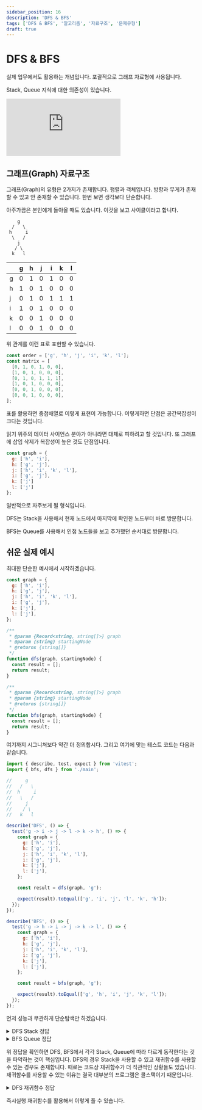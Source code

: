 ```yaml
---
sidebar_position: 16
description: 'DFS & BFS'
tags: ['DFS & BFS', '알고리즘', '자료구조', '문제유형']
draft: true
---
```


# DFS & BFS

실제 업무에서도 활용하는 개념입니다. 포괄적으로 그래프 자료형에 사용됩니다.

Stack, Queue 지식에 대한 의존성이 있습니다.

<iframe class="codepen" src="https://www.youtube.com/embed/cWNEl4HE2OE" title="I watch your videos but nothing changes" frameborder="0" allow="accelerometer; autoplay; clipboard-write; encrypted-media; gyroscope; picture-in-picture; web-share" allowfullscreen></iframe>

## 그래프(Graph) 자료구조

그래프(Graph)의 유형은 2가지가 존재합니다. 행렬과 객체입니다. 방향과 무게가 존재할 수 있고 안 존재할 수 있습니다. 한번 보면 생각보다 단순합니다.

아주가끔은 본인에게 돌아올 때도 있습니다. 이것을 보고 사이클이라고 합니다.

```
    g
  /   \
 h     i
  \   /
    j
   / \
  k   l
```

|     | g   | h   | j   | i   | k   | l   |
| --- | --- | --- | --- | --- | --- | --- |
| g   | 0   | 1   | 0   | 1   | 0   | 0   |
| h   | 1   | 0   | 1   | 0   | 0   | 0   |
| j   | 0   | 1   | 0   | 1   | 1   | 1   |
| i   | 1   | 0   | 1   | 0   | 0   | 0   |
| k   | 0   | 0   | 1   | 0   | 0   | 0   |
| l   | 0   | 0   | 1   | 0   | 0   | 0   |

위 관계를 이런 표로 표현할 수 있습니다.

```js
const order = ['g', 'h', 'j', 'i', 'k', 'l'];
const matrix = [
  [0, 1, 0, 1, 0, 0],
  [1, 0, 1, 0, 0, 0],
  [0, 1, 0, 1, 1, 1],
  [1, 0, 1, 0, 0, 0],
  [0, 0, 1, 0, 0, 0],
  [0, 0, 1, 0, 0, 0],
];
```

표를 활용하면 중첩배열로 이렇게 표현이 가능합니다. 이렇게하면 단점은 공간복잡성이 크다는 것입니다.

읽기 위주의 데이터 사이언스 분야가 아니라면 대체로 피하려고 할 것입니다. 또 그래프에 삽입 삭제가 복잡성이 높은 것도 단점입니다.

```js
const graph = {
  g: ['h', 'i'],
  h: ['g', 'j'],
  j: ['h', 'i', 'k', 'l'],
  i: ['g', 'j'],
  k: ['j']
  l: ['j']
};
```

일반적으로 자주보게 될 형식입니다.

DFS는 Stack을 사용해서 현재 노드에서 마지막에 확인한 노드부터 바로 방문합니다.

BFS는 Queue를 사용해서 인접 노드들을 보고 추가했던 순서대로 방문합니다.

<!-- @todo: 그래프 클래스 다루기 -->

## 쉬운 실제 예시

최대한 단순한 예시에서 시작하겠습니다.

```js
const graph = {
  g: ['h', 'i'],
  h: ['g', 'j'],
  j: ['h', 'i', 'k', 'l'],
  i: ['g', 'j'],
  k: ['j'],
  l: ['j'],
};

/**
 * @param {Record<string, string[]>} graph
 * @param {string} startingNode
 * @returns {string[]}
 */
function dfs(graph, startingNode) {
  const result = [];
  return result;
}

/**
 * @param {Record<string, string[]>} graph
 * @param {string} startingNode
 * @returns {string[]}
 */
function bfs(graph, startingNode) {
  const result = [];
  return result;
}
```

여기까지 시그니쳐보다 약간 더 정의합시다. 그리고 여기에 맞는 테스트 코드는 다음과 같습니다.

```js
import { describe, test, expect } from 'vitest';
import { bfs, dfs } from './main';

//     g
//   /   \
//  h     i
//   \   /
//     j
//    / \
//   k   l

describe('DFS', () => {
  test('g -> i -> j -> l -> k -> h', () => {
    const graph = {
      g: ['h', 'i'],
      h: ['g', 'j'],
      j: ['h', 'i', 'k', 'l'],
      i: ['g', 'j'],
      k: ['j'],
      l: ['j'],
    };

    const result = dfs(graph, 'g');

    expect(result).toEqual(['g', 'i', 'j', 'l', 'k', 'h']);
  });
});

describe('BFS', () => {
  test('g -> h -> i -> j -> k -> l', () => {
    const graph = {
      g: ['h', 'i'],
      h: ['g', 'j'],
      j: ['h', 'i', 'k', 'l'],
      i: ['g', 'j'],
      k: ['j'],
      l: ['j'],
    };

    const result = bfs(graph, 'g');

    expect(result).toEqual(['g', 'h', 'i', 'j', 'k', 'l']);
  });
});
```

먼저 성능과 무관하게 단순탐색만 하겠습니다.

<details>
<summary>DFS Stack 정답</summary>
<div markdown="1">

```js
/**
 * @param {Record<string, string[]>} graph
 * @param {string} startingNode
 * @returns {string[]}
 */
function dfs(graph, startingNode) {
  const visited = new Set();
  const stack = [startingNode];
  const result = [];
  while (stack.length) {
    const current = stack.pop();
    if (visited.has(current)) continue;
    visited.add(current);
    result.push(current);
    stack.push(...graph[current]);
  }
  return result;
}
```

</div>
</details>

<details>
<summary>BFS Queue 정답</summary>
<div markdown="1">

```js
/**
 * @param {Record<string, string[]>} graph
 * @param {string} startingNode
 * @returns {string[]}
 */
function bfs(graph, startingNode) {
  const visited = new Set();
  const queue = [startingNode];
  const result = [];
  while (queue.length) {
    const current = queue.shift();
    if (visited.has(current)) continue;
    visited.add(current);
    result.push(current);
    queue.push(...graph[current]);
  }
  return result;
}
```

방문여부를 계속 기록하고 방문할 노드를 순서대로 확인하는 방식으로 동작합니다. 최대한 단순하고 몇줄의 코드로 이해하게 만들고자 작성했습니다.

여기에서 실제로 성능 개선할 부분들이 존재합니다.

</div>
</details>

위 정답을 확인하면 DFS, BFS에서 각각 Stack, Queue에 따라 다르게 동작한다는 것을 파악하는 것이 핵심입니다. DFS의 경우 Stack을 사용할 수 있고 재귀함수를 사용할 수 있는 경우도 존재합니다. 때로는 코드상 재귀함수가 더 직관적인 상황들도 있습니다. 재귀함수를 사용할 수 있는 이유는 결국 대부분의 프로그램은 콜스택이기 때문입니다.

<details>
<summary>DFS 재귀함수 정답</summary>
<div markdown="1">

```js
/**
 * @param {Record<string, string[]>} graph
 * @param {string} startingNode
 */
export function dfs(graph, startingNode) {
  const visited = new Set();
  const result = [];

  (function stack(currentNode) {
    if (visited.has(currentNode)) return;
    visited.add(currentNode);
    result.push(currentNode);
    graph[currentNode].reverse().forEach((nextNode) => {
      stack(nextNode);
    });
  })(startingNode);

  return result;
}
```

참고를 함수를 사용하면 방문하는 순서가 달라서 중간에 `reverse` 하나만 두면 테스트 케이스를 모두 통과합니다.

</div>
</details>

즉시실행 재귀함수를 활용해서 이렇게 풀 수 있습니다.

<!-- @todo: 성능을 개선해보겠습니다. -->
